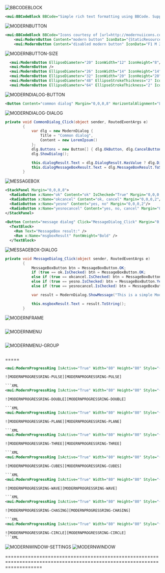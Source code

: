 ![BBCODEBLOCK][BBCODEBLOCK]
```XML
<mui:BBCodeBlock BBCode="Simple rich text formatting using BBCode. Supporting [b]bold[/b], [i]italic[/i], [b][i]bold italic[/i][/b], [u]underline[/u], [color=#ff4500]colors[/color], [size=10]different[/size] [size=16]sizes[/size] and support for [url=http://xamlspy.com]navigable urls[/url].&#13;&#10;&#13;&#10;BBCode formatted text works great with MVVM.&#13;&#10;&#13;&#10;To learn more about link navigation see the [url=/Pages/Navigation.xaml|_top]navigation page[/url]." />
```
![MODERNBUTTON][BODERNBUTTON]
```XML
<mui:BBCodeBlock BBCode="Icons courtesy of [url=http://modernuiicons.com/]Modern UI Icons[/url]" Margin="0,0,0,16" />
    <mui:ModernButton Content="modern button" IconData="{StaticResource HomeIconData}" Margin="0,0,0,8" />
    <mui:ModernButton Content="disabled modern button" IconData="F1 M 24,13C 27.1521,13 29.9945,14.3258 32,16.4501L 32,11L 35,14L 35,22L 27,22L 24,19L 29.5903,19C 28.217,17.4656 26.2212,16.5 24,16.5C 20.1969,16.5 17.055,19.3306 16.5661,23L 13.0448,23C 13.5501,17.3935 18.262,13 24,13 Z M 24,31.5C 27.8031,31.5 30.945,28.6694 31.4339,25L 34.9552,25C 34.4499,30.6065 29.738,35 24,35C 20.8479,35 18.0055,33.6742 16,31.5499L 16,37L 13,34L 13,26L 21,26L 24,29L 18.4097,29C 19.783,30.5344 21.7787,31.5 24,31.5 Z" IsEnabled="False" Margin="0,0,0,16" />
```
![MODERNBUTTON-SIZE][MODERNBUTTON-SIZE]
```XML
  <mui:ModernButton EllipseDiameter="20" IconWidth="12" IconHeight="8"/>
  <mui:ModernButton />
  <mui:ModernButton EllipseDiameter="26" IconWidth="14" IconHeight="14" />
  <mui:ModernButton EllipseDiameter="32" IconWidth="20" IconHeight="20" />
  <mui:ModernButton EllipseDiameter="48" EllipseStrokeThickness="2" IconWidth="30" IconHeight="30" />
  <mui:ModernButton EllipseDiameter="64" EllipseStrokeThickness="2" IconWidth="42" IconHeight="42" />
```
![MODERNDIALOG-BUTTON][MODERNDIALOG-BUTTON]
```XML
<Button Content="common dialog" Margin="0,0,0,8" HorizontalAlignment="Left" Click="CommonDialog_Click"/>
```

![MODERNDIALOG-DIALOG][MODERNDIALOG-DIALOG]
```C#
private void CommonDialog_Click(object sender, RoutedEventArgs e)
        {
            var dlg = new ModernDialog {
                Title = "Common dialog",
                Content = new LoremIpsum()
            };
            dlg.Buttons = new Button[] { dlg.OkButton, dlg.CancelButton};
            dlg.ShowDialog();

            this.dialogResult.Text = dlg.DialogResult.HasValue ? dlg.DialogResult.ToString() : "<null>";
            this.dialogMessageBoxResult.Text = dlg.MessageBoxResult.ToString();
        }
```
![MESSAGEBOX][MESSAGEBOX]
```XML
<StackPanel Margin="0,0,0,8">
  <RadioButton x:Name="ok" Content="ok" IsChecked="True" Margin="0,0,0,2" />
  <RadioButton x:Name="okcancel" Content="ok, cancel" Margin="0,0,0,2"/>
  <RadioButton x:Name="yesno" Content="yes, no" Margin="0,0,0,2"/>
  <RadioButton x:Name="yesnocancel" Content="yes, no, cancel" Margin="0,0,0,2"/>
</StackPanel>
        
<Button Content="message dialog" Click="MessageDialog_Click" Margin="0,0,0,8"/>
  <TextBlock>
    <Run Text="MessageBox result:" />
    <Run x:Name="msgboxResult" FontWeight="Bold" />
  </TextBlock>
```
![MESSAGEBOX-DIALOG][MESSAGEBOX-DIALOG]
```C#
private void MessageDialog_Click(object sender, RoutedEventArgs e)
        {
            MessageBoxButton btn = MessageBoxButton.OK;
            if (true == ok.IsChecked) btn = MessageBoxButton.OK;
            else if (true == okcancel.IsChecked) btn = MessageBoxButton.OKCancel;
            else if (true == yesno.IsChecked) btn = MessageBoxButton.YesNo;
            else if (true == yesnocancel.IsChecked) btn = MessageBoxButton.YesNoCancel;

            var result = ModernDialog.ShowMessage("This is a simple Modern UI styled message dialog. Do you like it?", "Message Dialog", btn);

            this.msgboxResult.Text = result.ToString();
        }
```
![MODERNFRAME][MODERNFRAME]
```XML

```
![MODERNMENU][MODERNMENU]
```XML

```
![MODERNMENU-GROUP][MODERNMENU-GROUP]
```XML

```
=====
```XML 
<mui:ModernProgressRing IsActive="True" Width="80" Height="80" Style="{StaticResource PulseProgressRingStyle}" /> ```

![MODERNPROGRESSRING-PULSE][MODERNPROGRESSRING-PULSE] 

```XML 
<mui:ModernProgressRing IsActive="True" Width="80" Height="80" Style="{StaticResource DoubleBounceProgressRingStyle}" /> ```

![MODERNPROGRESSRING-DOUBLE][MODERNPROGRESSRING-DOUBLE]

```XML 
<mui:ModernProgressRing IsActive="True" Width="80" Height="80" Style="{StaticResource RotatingPlaneProgressRingStyle}" /> ```

![MODERNPROGRESSRING-PLANE][MODERNPROGRESSRING-PLANE]

```XML 
<mui:ModernProgressRing IsActive="True" Width="80" Height="80" Style="{StaticResource ThreeBounceProgressRingStyle}" /> ```

![MODERNPROGRESSRING-THREE][MODERNPROGRESSRING-THREE]

```XML 
<mui:ModernProgressRing IsActive="True" Width="80" Height="80" Style="{StaticResource WanderingCubesProgressRingStyle}" /> ```

![MODERNPROGRESSRING-CUBES][MODERNPROGRESSRING-CUBES]

```XML 
<mui:ModernProgressRing IsActive="True" Width="80" Height="80" Style="{StaticResource WaveProgressRingStyle}" /> ```

![MODERNPROGRESSRING-WAVE][MODERNPROGRESSRING-WAVE]

```XML 
<mui:ModernProgressRing IsActive="True" Width="80" Height="80" Style="{StaticResource ChasingDotsProgressRingStyle}" /> ```

![MODERNPROGRESSRING-CHASING][MODERNPROGRESSRING-CHASING]

```XML 
<mui:ModernProgressRing IsActive="True" Width="80" Height="80" Style="{StaticResource CircleProgressRingStyle}" /> ```

![MODERNPROGRESSRING-CIRCLE][MODERNPROGRESSRING-CIRCLE]
```XML

```
![MODERNWINDOW-SETTINGS][MODERNWINDOW-SETTINGS]
![MODERNWINDOW][MODERNWINDOW]

=========================================================================================================================

[BBCODEBLOCK]:https://cloud.githubusercontent.com/assets/13318413/10495473/e8f30914-7270-11e5-9a89-61850a316c2e.png
[BODERNBUTTON]:https://cloud.githubusercontent.com/assets/13318413/10495278/ff9faaec-726f-11e5-8db1-6f91edf0533f.png
[MODERNBUTTON-SIZE]:https://cloud.githubusercontent.com/assets/13318413/10495275/ff9d93ce-726f-11e5-9b8b-46da9f53d6fa.png
[MODERNDIALOG-BUTTON]:https://cloud.githubusercontent.com/assets/13318413/10495276/ff9e2f1e-726f-11e5-942f-58f7becf3a8f.png
[MODERNDIALOG-DIALOG]:https://cloud.githubusercontent.com/assets/13318413/10495277/ff9ed86a-726f-11e5-85da-9fa9ac6bc87e.png
[MESSAGEBOX]:https://cloud.githubusercontent.com/assets/13318413/10495279/ffa27060-726f-11e5-869a-9ed63c377e64.png
[MESSAGEBOX-DIALOG]:https://cloud.githubusercontent.com/assets/13318413/10495280/ffa83e64-726f-11e5-86ad-02148c259749.png
[MODERNFRAME]:https://cloud.githubusercontent.com/assets/13318413/10495281/ffb3b492-726f-11e5-84ba-f25a3b2970f1.PNG
[MODERNMENU]:https://cloud.githubusercontent.com/assets/13318413/10495282/ffb851d2-726f-11e5-87fe-2930120e5a7e.PNG
[MODERNMENU-GROUP]:https://cloud.githubusercontent.com/assets/13318413/10495283/ffbdb262-726f-11e5-954a-2a9e54ddc719.PNG
[MODERNPROGRESSRING-PULSE]:https://cloud.githubusercontent.com/assets/13318413/10495285/ffc05df0-726f-11e5-8538-ee66c30bfcb3.PNG
[MODERNPROGRESSRING-DOUBLE]:https://cloud.githubusercontent.com/assets/13318413/10495284/ffbe9a7e-726f-11e5-925e-3b0c469daac4.PNG
[MODERNPROGRESSRING-PLANE]:https://cloud.githubusercontent.com/assets/13318413/10495286/ffc1b240-726f-11e5-82e7-a647cdb090f7.PNG
[MODERNPROGRESSRING-THREE]:https://cloud.githubusercontent.com/assets/13318413/10495287/ffc6ffe8-726f-11e5-8e41-5e70e638fb36.PNG
[MODERNPROGRESSRING-CUBES]:https://cloud.githubusercontent.com/assets/13318413/10495288/ffd05a2a-726f-11e5-929f-e8fda61befd2.PNG
[MODERNPROGRESSRING-WAVE]:https://cloud.githubusercontent.com/assets/13318413/10495289/ffd3dfe2-726f-11e5-82c8-f81c16448645.PNG
[MODERNPROGRESSRING-CHASING]:https://cloud.githubusercontent.com/assets/13318413/10495290/ffd3f40a-726f-11e5-89d6-0fe29ccdd4c0.PNG
[MODERNPROGRESSRING-CIRCLE]:https://cloud.githubusercontent.com/assets/13318413/10495292/ffd7ba18-726f-11e5-992c-74bf275d712d.PNG
[MODERNWINDOW-SETTINGS]:https://cloud.githubusercontent.com/assets/13318413/10495758/58abcd58-7272-11e5-9a84-71f955c4b488.PNG
[MODERNWINDOW]:https://cloud.githubusercontent.com/assets/13318413/10495291/ffd66640-726f-11e5-98fe-f29ec438f0d0.PNG
